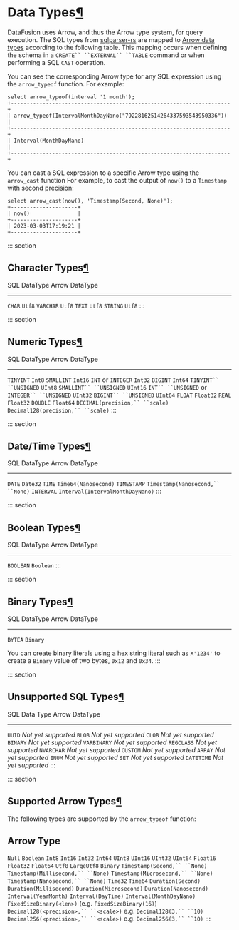# Data Types[¶](#data-types)

DataFusion uses Arrow, and thus the Arrow type system, for query
execution. The SQL types from
[sqlparser-rs](https://github.com/sqlparser-rs/sqlparser-rs/blob/main/src/ast/data_type.rs#L27)
are mapped to [Arrow data
types](https://docs.rs/arrow/latest/arrow/datatypes/enum.DataType.html)
according to the following table. This mapping occurs when defining the
schema in a `CREATE`` ``EXTERNAL`` ``TABLE` command or when performing a
SQL `CAST` operation.

You can see the corresponding Arrow type for any SQL expression using
the `arrow_typeof` function. For example:

    select arrow_typeof(interval '1 month');
    +---------------------------------------------------------------------+
    | arrow_typeof(IntervalMonthDayNano("79228162514264337593543950336")) |
    +---------------------------------------------------------------------+
    | Interval(MonthDayNano)                                              |
    +---------------------------------------------------------------------+

You can cast a SQL expression to a specific Arrow type using the
`arrow_cast` function For example, to cast the output of `now()` to a
`Timestamp` with second precision:

    select arrow_cast(now(), 'Timestamp(Second, None)');
    +---------------------+
    | now()               |
    +---------------------+
    | 2023-03-03T17:19:21 |
    +---------------------+

::: section
## Character Types[¶](#character-types)

  SQL DataType   Arrow DataType
  -------------- ----------------
  `CHAR`         `Utf8`
  `VARCHAR`      `Utf8`
  `TEXT`         `Utf8`
  `STRING`       `Utf8`
:::

::: section
## Numeric Types[¶](#numeric-types)

  SQL DataType                                   Arrow DataType
  ---------------------------------------------- ------------------------------------
  `TINYINT`                                      `Int8`
  `SMALLINT`                                     `Int16`
  `INT` or `INTEGER`                             `Int32`
  `BIGINT`                                       `Int64`
  `TINYINT`` ``UNSIGNED`                         `UInt8`
  `SMALLINT`` ``UNSIGNED`                        `UInt16`
  `INT`` ``UNSIGNED` or `INTEGER`` ``UNSIGNED`   `UInt32`
  `BIGINT`` ``UNSIGNED`                          `UInt64`
  `FLOAT`                                        `Float32`
  `REAL`                                         `Float32`
  `DOUBLE`                                       `Float64`
  `DECIMAL(precision,`` ``scale)`                `Decimal128(precision,`` ``scale)`
:::

::: section
## Date/Time Types[¶](#date-time-types)

  SQL DataType   Arrow DataType
  -------------- -----------------------------------
  `DATE`         `Date32`
  `TIME`         `Time64(Nanosecond)`
  `TIMESTAMP`    `Timestamp(Nanosecond,`` ``None)`
  `INTERVAL`     `Interval(IntervalMonthDayNano)`
:::

::: section
## Boolean Types[¶](#boolean-types)

  SQL DataType   Arrow DataType
  -------------- ----------------
  `BOOLEAN`      `Boolean`
:::

::: section
## Binary Types[¶](#binary-types)

  SQL DataType   Arrow DataType
  -------------- ----------------
  `BYTEA`        `Binary`

You can create binary literals using a hex string literal such as
`X'1234'` to create a `Binary` value of two bytes, `0x12` and `0x34`.
:::

::: section
## Unsupported SQL Types[¶](#unsupported-sql-types)

  SQL Data Type   Arrow DataType
  --------------- ---------------------
  `UUID`          *Not yet supported*
  `BLOB`          *Not yet supported*
  `CLOB`          *Not yet supported*
  `BINARY`        *Not yet supported*
  `VARBINARY`     *Not yet supported*
  `REGCLASS`      *Not yet supported*
  `NVARCHAR`      *Not yet supported*
  `CUSTOM`        *Not yet supported*
  `ARRAY`         *Not yet supported*
  `ENUM`          *Not yet supported*
  `SET`           *Not yet supported*
  `DATETIME`      *Not yet supported*
:::

::: section
## Supported Arrow Types[¶](#supported-arrow-types)

The following types are supported by the `arrow_typeof` function:

  Arrow Type
  ---------------------------------------------------------------------
  `Null`
  `Boolean`
  `Int8`
  `Int16`
  `Int32`
  `Int64`
  `UInt8`
  `UInt16`
  `UInt32`
  `UInt64`
  `Float16`
  `Float32`
  `Float64`
  `Utf8`
  `LargeUtf8`
  `Binary`
  `Timestamp(Second,`` ``None)`
  `Timestamp(Millisecond,`` ``None)`
  `Timestamp(Microsecond,`` ``None)`
  `Timestamp(Nanosecond,`` ``None)`
  `Time32`
  `Time64`
  `Duration(Second)`
  `Duration(Millisecond)`
  `Duration(Microsecond)`
  `Duration(Nanosecond)`
  `Interval(YearMonth)`
  `Interval(DayTime)`
  `Interval(MonthDayNano)`
  `FixedSizeBinary(<len>)` (e.g. `FixedSizeBinary(16)`)
  `Decimal128(<precision>,`` ``<scale>)` e.g. `Decimal128(3,`` ``10)`
  `Decimal256(<precision>,`` ``<scale>)` e.g. `Decimal256(3,`` ``10)`
:::
